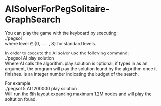 # AISolverForPegSolitaire-GraphSearch

You can play the game with the keyboard by executing:  
./pegsol <level>  
where level ∈ {0, . . . , 8} for standard levels.  

In order to execute the AI solver use the following command:  
./pegsol <level> AI <budget> play solution  
Where AI calls the algorithm. play solution is optional, if typed in as an argument, the program will play the solution found by the algorithm once it finishes. <budget> is an integer number indicating the budget of the search.  

For example:  
./pegsol 5 AI 1200000 play solution  
Will run the 6th layout expanding maximum 1.2M nodes and will play the soltution found.  
